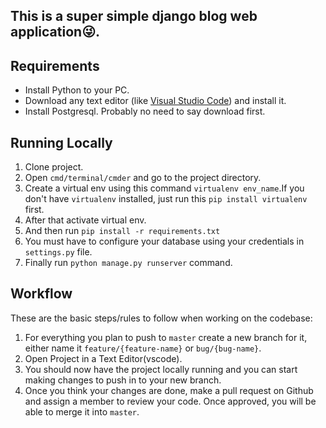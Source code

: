 ## This is a super simple django blog web application😜.

## Requirements
- Install Python to your PC.
- Download any text editor (like [Visual Studio Code](https://code.visualstudio.com/download)) and install it.
- Install Postgresql. Probably no need to say download first.

## Running Locally
1. Clone project.
2. Open `cmd/terminal/cmder` and go to the project directory.
3. Create a virtual env using this command `virtualenv env_name`.If you don't have `virtualenv` installed, just run this `pip install virtualenv` first.
4. After that activate virtual env.
5. And then run `pip install -r requirements.txt`
6. You must have to configure your database using your credentials in `settings.py` file.
6. Finally run `python manage.py runserver` command.

## Workflow
These are the basic steps/rules to follow when working on the codebase:
1. For everything you plan to push to `master` create a new branch for it, either name it `feature/{feature-name}` or `bug/{bug-name}`.
2. Open Project in a Text Editor(vscode).
3. You should now have the project locally running and you can start making changes to push in to your new branch.
4. Once you think your changes are done, make a pull request on Github and assign a member to review your code. Once approved, you will be able to merge it into `master`.

